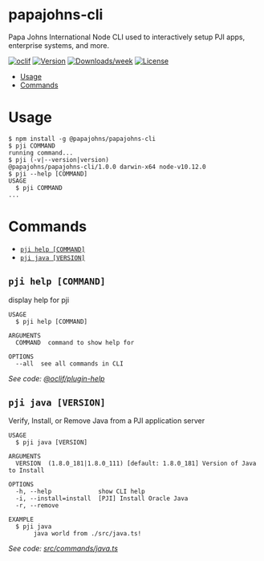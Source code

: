 papajohns-cli
=============

Papa Johns International Node CLI used to interactively setup PJI apps, enterprise systems, and more.

[![oclif](https://img.shields.io/badge/cli-oclif-brightgreen.svg)](https://oclif.io)
[![Version](https://img.shields.io/npm/v/papajohns-cli.svg)](https://npmjs.org/package/papajohns-cli)
[![Downloads/week](https://img.shields.io/npm/dw/papajohns-cli.svg)](https://npmjs.org/package/papajohns-cli)
[![License](https://img.shields.io/npm/l/papajohns-cli.svg)](https://github.com/clyde4papa/papajohns-cli/blob/master/package.json)

<!-- toc -->
* [Usage](#usage)
* [Commands](#commands)
<!-- tocstop -->
# Usage
<!-- usage -->
```sh-session
$ npm install -g @papajohns/papajohns-cli
$ pji COMMAND
running command...
$ pji (-v|--version|version)
@papajohns/papajohns-cli/1.0.0 darwin-x64 node-v10.12.0
$ pji --help [COMMAND]
USAGE
  $ pji COMMAND
...
```
<!-- usagestop -->
# Commands
<!-- commands -->
* [`pji help [COMMAND]`](#pji-help-command)
* [`pji java [VERSION]`](#pji-java-version)

## `pji help [COMMAND]`

display help for pji

```
USAGE
  $ pji help [COMMAND]

ARGUMENTS
  COMMAND  command to show help for

OPTIONS
  --all  see all commands in CLI
```

_See code: [@oclif/plugin-help](https://github.com/oclif/plugin-help/blob/v2.1.3/src/commands/help.ts)_

## `pji java [VERSION]`

Verify, Install, or Remove Java from a PJI application server

```
USAGE
  $ pji java [VERSION]

ARGUMENTS
  VERSION  (1.8.0_181|1.8.0_111) [default: 1.8.0_181] Version of Java to Install

OPTIONS
  -h, --help             show CLI help
  -i, --install=install  [PJI] Install Oracle Java
  -r, --remove

EXAMPLE
  $ pji java 
       java world from ./src/java.ts!
```

_See code: [src/commands/java.ts](https://github.com/clyde4papa/papajohns-cli/blob/v1.0.0/src/commands/java.ts)_
<!-- commandsstop -->
